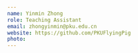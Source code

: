 ```yaml
---
name: Yinmin Zhong
role: Teaching Assistant
email: zhongyinmin@pku.edu.cn
website: https://github.com/PKUFlyingPig
photo: 
---
```


